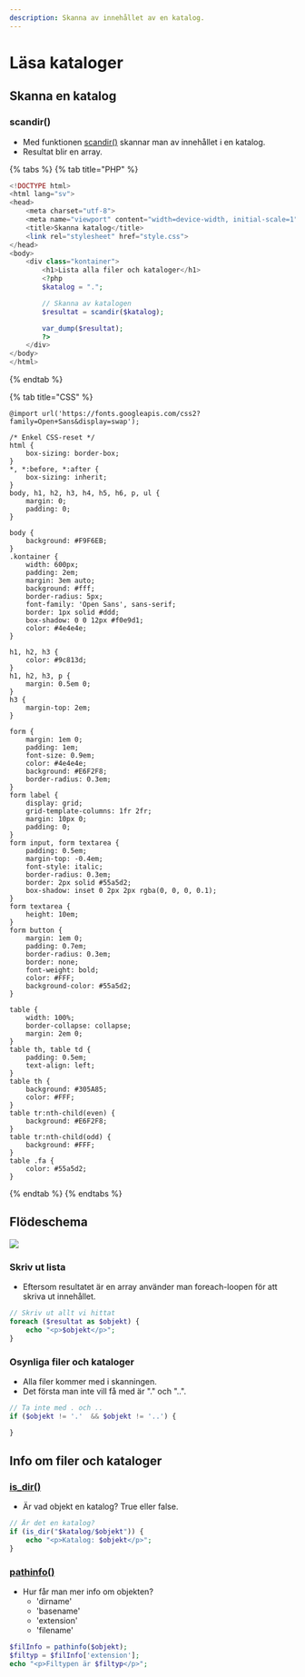 ```yaml
---
description: Skanna av innehållet av en katalog.
---
```


# Läsa kataloger

## Skanna en katalog

### scandir\(\)

* Med funktionen [scandir\(\)](https://devdocs.io/php/function.scandir) skannar man av innehållet i en katalog.
* Resultat blir en array.

{% tabs %}
{% tab title="PHP" %}
```php
<!DOCTYPE html>
<html lang="sv">
<head>
    <meta charset="utf-8">
    <meta name="viewport" content="width=device-width, initial-scale=1">
    <title>Skanna katalog</title>
    <link rel="stylesheet" href="style.css">
</head>
<body>
    <div class="kontainer">
        <h1>Lista alla filer och kataloger</h1>
        <?php
        $katalog = ".";

        // Skanna av katalogen
        $resultat = scandir($katalog);

        var_dump($resultat);
        ?>
    </div>
</body>
</html>
```
{% endtab %}

{% tab title="CSS" %}
```
@import url('https://fonts.googleapis.com/css2?family=Open+Sans&display=swap');

/* Enkel CSS-reset */
html {
    box-sizing: border-box;
}
*, *:before, *:after {
    box-sizing: inherit;
}
body, h1, h2, h3, h4, h5, h6, p, ul {
    margin: 0;
    padding: 0;
}

body {
    background: #F9F6EB;
}
.kontainer {
    width: 600px;
    padding: 2em;
    margin: 3em auto;
    background: #fff;
    border-radius: 5px;
    font-family: 'Open Sans', sans-serif;
    border: 1px solid #ddd;
    box-shadow: 0 0 12px #f0e9d1;
    color: #4e4e4e;
}

h1, h2, h3 {
    color: #9c813d;
}
h1, h2, h3, p {
    margin: 0.5em 0;
}
h3 {
    margin-top: 2em;
}

form {
    margin: 1em 0;
    padding: 1em;
    font-size: 0.9em;
    color: #4e4e4e;
    background: #E6F2F8;
    border-radius: 0.3em;
}
form label {
    display: grid;
    grid-template-columns: 1fr 2fr;
    margin: 10px 0;
    padding: 0;
}
form input, form textarea {
    padding: 0.5em;
    margin-top: -0.4em;
    font-style: italic;
    border-radius: 0.3em;
    border: 2px solid #55a5d2;
    box-shadow: inset 0 2px 2px rgba(0, 0, 0, 0.1);
}
form textarea {
    height: 10em;
}
form button {
    margin: 1em 0;
    padding: 0.7em;
    border-radius: 0.3em;
    border: none;
    font-weight: bold;
    color: #FFF;
    background-color: #55a5d2;
}

table {
    width: 100%;
    border-collapse: collapse;
    margin: 2em 0;
}
table th, table td {
    padding: 0.5em;
    text-align: left;
}
table th {
    background: #305A85;
    color: #FFF;
}
table tr:nth-child(even) {
    background: #E6F2F8;
}
table tr:nth-child(odd) {
    background: #FFF;
}
table .fa {
    color: #55a5d2;
}
```
{% endtab %}
{% endtabs %}

## Flödeschema

![](../.gitbook/assets/labb3.png)

### Skriv ut lista

* Eftersom resultatet är en array använder man foreach-loopen för att skriva ut innehållet.

```php
// Skriv ut allt vi hittat
foreach ($resultat as $objekt) {
    echo "<p>$objekt</p>";
}
```

### Osynliga filer och kataloger

* Alla filer kommer med i skanningen. 
* Det första man inte vill få med är "." och "..".

```php
// Ta inte med . och ..
if ($objekt != '.'  && $objekt != '..') {

}
```

## Info om filer och kataloger

### [is\_dir\(\)](https://devdocs.io/php/function.is-dir)

* Är vad objekt en katalog? True eller false.

```php
// Är det en katalog?
if (is_dir("$katalog/$objekt")) {
    echo "<p>Katalog: $objekt</p>";
}
```

### [pathinfo\(\)](https://devdocs.io/php/function.pathinfo)

* Hur får man mer info om objekten?
  * 'dirname'
  * 'basename'
  * 'extension'
  * 'filename'

```php
$filInfo = pathinfo($objekt);
$filtyp = $filInfo['extension'];
echo "<p>Filtypen är $filtyp</p>";
```

